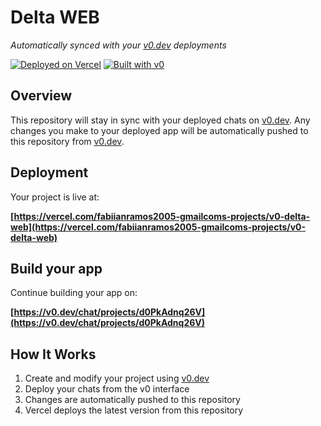 # Delta WEB

*Automatically synced with your [v0.dev](https://v0.dev) deployments*

[![Deployed on Vercel](https://img.shields.io/badge/Deployed%20on-Vercel-black?style=for-the-badge&logo=vercel)](https://vercel.com/fabiianramos2005-gmailcoms-projects/v0-delta-web)
[![Built with v0](https://img.shields.io/badge/Built%20with-v0.dev-black?style=for-the-badge)](https://v0.dev/chat/projects/d0PkAdnq26V)

## Overview

This repository will stay in sync with your deployed chats on [v0.dev](https://v0.dev).
Any changes you make to your deployed app will be automatically pushed to this repository from [v0.dev](https://v0.dev).

## Deployment

Your project is live at:

**[https://vercel.com/fabiianramos2005-gmailcoms-projects/v0-delta-web](https://vercel.com/fabiianramos2005-gmailcoms-projects/v0-delta-web)**

## Build your app

Continue building your app on:

**[https://v0.dev/chat/projects/d0PkAdnq26V](https://v0.dev/chat/projects/d0PkAdnq26V)**

## How It Works

1. Create and modify your project using [v0.dev](https://v0.dev)
2. Deploy your chats from the v0 interface
3. Changes are automatically pushed to this repository
4. Vercel deploys the latest version from this repository
